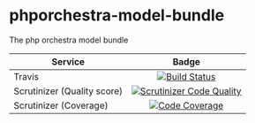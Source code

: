 phporchestra-model-bundle
=========================

The php orchestra model bundle

| Service       | Badge         |
| ------------- |:-------------:|
| Travis | [![Build Status](https://magnum.travis-ci.com/itkg/phporchestra-model-bundle.svg?token=zUmkkzeKcfEj4VpHHRaZ&branch=master)](https://magnum.travis-ci.com/itkg/phporchestra-model-bundle) |
| Scrutinizer (Quality score) | [![Scrutinizer Code Quality](https://scrutinizer-ci.com/g/itkg/phporchestra-model-bundle/badges/quality-score.png?b=master&s=367a8da53575b95323483a75aecbc0fa3535bd8a)](https://scrutinizer-ci.com/g/itkg/phporchestra-model-bundle/?branch=master) |
| Scrutinizer (Coverage) | [![Code Coverage](https://scrutinizer-ci.com/g/itkg/phporchestra-model-bundle/badges/coverage.png?b=master&s=6d3b797bb48929e11892c48b8009c583dfbc0201)](https://scrutinizer-ci.com/g/itkg/phporchestra-model-bundle/?branch=master) |
